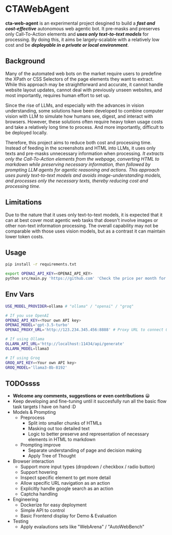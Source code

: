# CTAWebAgent
**cta-web-agent** is an experimental project desgined to build a ***fast and cost-effective*** autonomous web agentic bot. It pre-masks and preserves only Call-To-Action elements and ***uses only text-to-text models*** for processing. By doing this, it aims be largely-scalable with a relatively low cost and be ***deployable in a private or local environment***.

## Background
Many of the automated web bots on the market require users to predefine the XPath or CSS Selectors of the page elements they want to extract. While this approach may be straightforward and accurate, it cannot handle website layout updates, cannot deal with previously unseen websites, and most importantly, requires human effort to set up.

Since the rise of LLMs, and especially with the advances in vision understanding, some solutions have been developed to combine computer vision with LLM to simulate how humans see, digest, and interact with browsers. However, these solutions often require heavy token usage costs and take a relatively long time to process. And more importantly, difficult to be deployed locally.

Therefore, this project aims to reduce both cost and processing time. Instead of feeding in the screenshots and HTML into LLMs, it uses only texts and pre-masks unnecessary information when processing. *It extracts only the Call-To-Action elements from the webpage, converting HTML to markdown while preserving necessary information, then followed by prompting LLM agents for agentic reasoning and actions. This approach uses purely text-to-text models and avoids image-understanding models, and processes only the necessary texts, thereby reducing cost and processing time.* 

## Limitations
Due to the nature that it uses only text-to-text models, it is expected that it can at best cover most agentic web tasks that doesn't involve images or other non-text information processing. The overall capability may not be comparable with those uses vision models, but as a contrast it can maintain lower token costs.

## Usage
```sh
pip install -r requirements.txt

export OPENAI_API_KEY=<OPENAI_API_KEY>
python src/main.py 'https://github.com' 'Check the price per month for a team plan'
```

## Env Vars
```sh
USE_MODEL_PROVIDER=ollama # "ollama" / "openai" / "groq"

# If you use OpenAI
OPENAI_API_KEY=<Your own API key>
OPENAI_MODEL='gpt-3.5-turbo'
OPENAI_PROXY_URL='http://123.234.345.456:8888' # Proxy URL to connect OpenAI> # e.g.  Leave bank if not needed

# If using Ollama
OLLAMA_API_URL='http://localhost:11434/api/generate'
OLLAMA_MODEL=llama3

# If using Groq
GROQ_API_KEY=<Your own API key>
GROQ_MODEL='llama3-8b-8192'
```

## TODOssss 
- **Welcome any comments, suggestions or even contributions** 😀
- Keep developing and fine-tuning until it succesfully run all the basic flow task targets I have on hand :D
- Models & Prompting
    - Preprocess
        - Split into smaller chunks of HTMLs
        - Masking out too detailed text
        - Logic to better preserve and representation of necessary elements in HTML to markdown
    - Prompting improve
        - Separate understanding of page and decision making
        - Apply Tree of Thought
- Browser interaction
    - Support more input types (dropdown / checkbox / radio button)
    - Support hovering
    - Inspect specific element to get more detail
    - Allow specific URL navigation as an action
    - Explicitly handle google search as an action
    - Captcha handling
- Engineering
    - Dockerize for easy deployment
    - Simple API to control
    - Basic Frontend display for Demo & Evaluation
- Testing
    - Apply evalautions sets like "WebArena" / "AutoWebBench"

